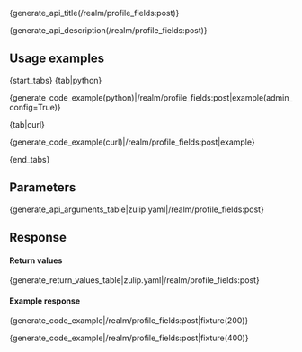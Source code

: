 {generate_api_title(/realm/profile_fields:post)}

{generate_api_description(/realm/profile_fields:post)}

## Usage examples

{start_tabs}
{tab|python}

{generate_code_example(python)|/realm/profile_fields:post|example(admin_config=True)}

{tab|curl}

{generate_code_example(curl)|/realm/profile_fields:post|example}

{end_tabs}

## Parameters

{generate_api_arguments_table|zulip.yaml|/realm/profile_fields:post}

## Response

#### Return values

{generate_return_values_table|zulip.yaml|/realm/profile_fields:post}

#### Example response

{generate_code_example|/realm/profile_fields:post|fixture(200)}

{generate_code_example|/realm/profile_fields:post|fixture(400)}
